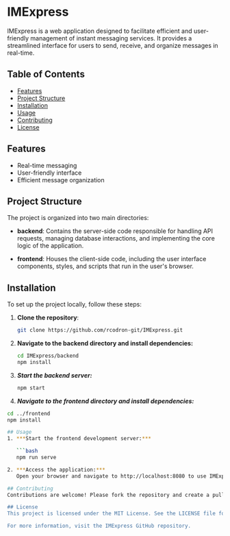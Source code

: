 # IMExpress

IMExpress is a web application designed to facilitate efficient and user-friendly management of instant messaging services. It provides a streamlined interface for users to send, receive, and organize messages in real-time.

## Table of Contents

- [Features](#features)
- [Project Structure](#project-structure)
- [Installation](#installation)
- [Usage](#usage)
- [Contributing](#contributing)
- [License](#license)

## Features

- Real-time messaging
- User-friendly interface
- Efficient message organization

## Project Structure

The project is organized into two main directories:

- **backend**: Contains the server-side code responsible for handling API requests, managing database interactions, and implementing the core logic of the application.

- **frontend**: Houses the client-side code, including the user interface components, styles, and scripts that run in the user's browser.

## Installation

To set up the project locally, follow these steps:

1. **Clone the repository**:

   ```bash
   git clone https://github.com/rcodron-git/IMExpress.git

2. **Navigate to the backend directory and install dependencies:**

   ```bash
   cd IMExpress/backend
   npm install

3. ***Start the backend server:***

   ```bash
   npm start

4. ***Navigate to the frontend directory and install dependencies:***

```bash
cd ../frontend
npm install

## Usage
1. ***Start the frontend development server:***

   ```bash
   npm run serve

2. ***Access the application:***
   Open your browser and navigate to http://localhost:8080 to use IMExpress.

## Contributing
Contributions are welcome! Please fork the repository and create a pull request with your changes. Ensure that your code adheres to the project's coding standards and includes appropriate tests.

## License
This project is licensed under the MIT License. See the LICENSE file for details.

For more information, visit the IMExpress GitHub repository.


